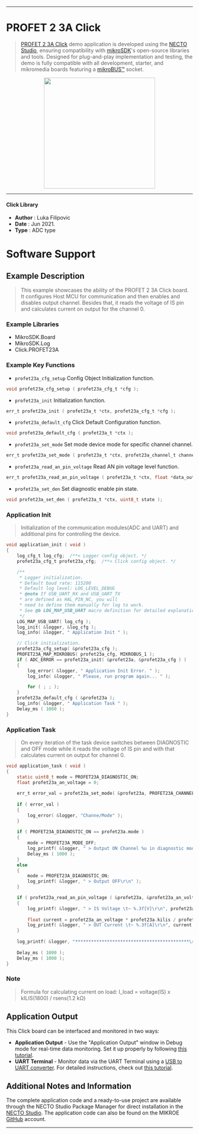 
---
# PROFET 2 3A Click

> [PROFET 2 3A Click](https://www.mikroe.com/?pid_product=MIKROE-4818) demo application is developed using
the [NECTO Studio](https://www.mikroe.com/necto), ensuring compatibility with [mikroSDK](https://www.mikroe.com/mikrosdk)'s
open-source libraries and tools. Designed for plug-and-play implementation and testing, the demo is fully compatible with
all development, starter, and mikromedia boards featuring a [mikroBUS&trade;](https://www.mikroe.com/mikrobus) socket.

<p align="center">
  <img src="https://www.mikroe.com/?pid_product=MIKROE-4818&image=1" height=300px>
</p>

---

#### Click Library

- **Author**        : Luka Filipovic
- **Date**          : Jun 2021.
- **Type**          : ADC type

# Software Support

## Example Description

> This example showcases the ability of the PROFET 2 3A Click board.
It configures Host MCU for communication and then enables 
and disables output channel. Besides that, it reads the voltage 
of IS pin and calculates current on output for the channel 0.

### Example Libraries

- MikroSDK.Board
- MikroSDK.Log
- Click.PROFET23A

### Example Key Functions

- `profet23a_cfg_setup` Config Object Initialization function.
```c
void profet23a_cfg_setup ( profet23a_cfg_t *cfg );
```

- `profet23a_init` Initialization function.
```c
err_t profet23a_init ( profet23a_t *ctx, profet23a_cfg_t *cfg );
```

- `profet23a_default_cfg` Click Default Configuration function.
```c
void profet23a_default_cfg ( profet23a_t *ctx );
```

- `profet23a_set_mode` Set mode device mode for specific channel channel.
```c
err_t profet23a_set_mode ( profet23a_t *ctx, profet23a_channel_t channel, uint8_t mode );
```

- `profet23a_read_an_pin_voltage` Read AN pin voltage level function.
```c
err_t profet23a_read_an_pin_voltage ( profet23a_t *ctx, float *data_out );
```

- `profet23a_set_den` Set diagnostic enable pin state.
```c
void profet23a_set_den ( profet23a_t *ctx, uint8_t state );
```

### Application Init

> Initialization of the communication modules(ADC and UART) 
and additional pins for controlling the device.

```c
void application_init ( void )
{
    log_cfg_t log_cfg;  /**< Logger config object. */
    profet23a_cfg_t profet23a_cfg;  /**< Click config object. */

    /** 
     * Logger initialization.
     * Default baud rate: 115200
     * Default log level: LOG_LEVEL_DEBUG
     * @note If USB_UART_RX and USB_UART_TX 
     * are defined as HAL_PIN_NC, you will 
     * need to define them manually for log to work. 
     * See @b LOG_MAP_USB_UART macro definition for detailed explanation.
     */
    LOG_MAP_USB_UART( log_cfg );
    log_init( &logger, &log_cfg );
    log_info( &logger, " Application Init " );

    // Click initialization.
    profet23a_cfg_setup( &profet23a_cfg );
    PROFET23A_MAP_MIKROBUS( profet23a_cfg, MIKROBUS_1 );
    if ( ADC_ERROR == profet23a_init( &profet23a, &profet23a_cfg ) )
    {
        log_error( &logger, " Application Init Error. " );
        log_info( &logger, " Please, run program again... " );

        for ( ; ; );
    }
    profet23a_default_cfg ( &profet23a );
    log_info( &logger, " Application Task " );
    Delay_ms ( 1000 );
}
```

### Application Task

> On every iteration of the task device switches between 
DIAGNOSTIC and OFF mode while it reads the voltage of IS pin 
and with that calculates current on output for channel 0.

```c
void application_task ( void ) 
{
    static uint8_t mode = PROFET23A_DIAGNOSTIC_ON;
    float profet23a_an_voltage = 0;
    
    err_t error_val = profet23a_set_mode( &profet23a, PROFET23A_CHANNEL_0, mode );
    
    if ( error_val )
    {
        log_error( &logger, "Channe/Mode" );
    }
    
    if ( PROFET23A_DIAGNOSTIC_ON == profet23a.mode )
    {
        mode = PROFET23A_MODE_OFF;
        log_printf( &logger, " > Output ON Channel %u in diagnostic mode\r\n", ( uint16_t )profet23a.channel );
        Delay_ms ( 1000 );
    }
    else
    {
        mode = PROFET23A_DIAGNOSTIC_ON;
        log_printf( &logger, " > Output OFF\r\n" );
    }

    if ( profet23a_read_an_pin_voltage ( &profet23a, &profet23a_an_voltage ) != ADC_ERROR )
    {
        log_printf( &logger, " > IS Voltage \t~ %.3f[V]\r\n", profet23a_an_voltage );
        
        float current = profet23a_an_voltage * profet23a.kilis / profet23a.rsens;
        log_printf( &logger, " > OUT Current \t~ %.3f[A]\r\n", current );
    }  
    
    log_printf( &logger, "*******************************************\r\n" );
    
    Delay_ms ( 1000 );
    Delay_ms ( 1000 );
}
```

### Note

> Formula for calculating current on load: 
I_load = voltage(IS) x kILIS(1800) / rsens(1.2 kΩ)

## Application Output

This Click board can be interfaced and monitored in two ways:
- **Application Output** - Use the "Application Output" window in Debug mode for real-time data monitoring.
Set it up properly by following [this tutorial](https://www.youtube.com/watch?v=ta5yyk1Woy4).
- **UART Terminal** - Monitor data via the UART Terminal using
a [USB to UART converter](https://www.mikroe.com/click/interface/usb?interface*=uart,uart). For detailed instructions,
check out [this tutorial](https://help.mikroe.com/necto/v2/Getting%20Started/Tools/UARTTerminalTool).

## Additional Notes and Information

The complete application code and a ready-to-use project are available through the NECTO Studio Package Manager for 
direct installation in the [NECTO Studio](https://www.mikroe.com/necto). The application code can also be found on
the MIKROE [GitHub](https://github.com/MikroElektronika/mikrosdk_click_v2) account.

---
